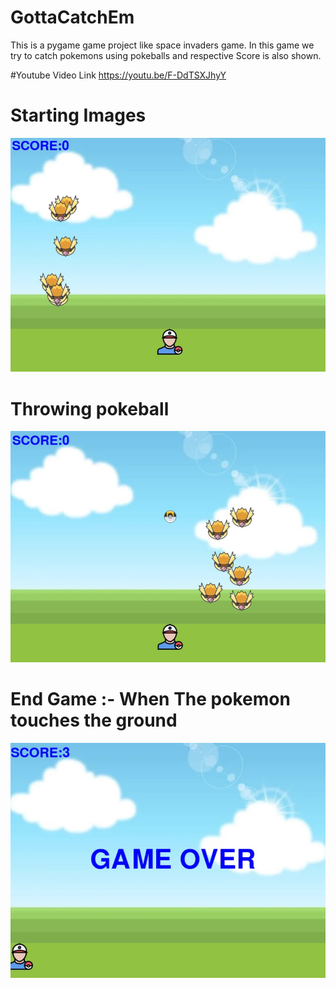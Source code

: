 # GottaCatchEm
This is  a pygame game project like space invaders game. In this game we try to catch pokemons using pokeballs and respective Score is also shown.

#Youtube Video Link
https://youtu.be/F-DdTSXJhyY

#  Starting Images 

![ScreenShot of Starting of Game ](https://github.com/MrInfaith/GottaCatchEm/blob/main/Screenshot%202023-08-17%20181414.jpg)

# Throwing pokeball 
![ScreenShot of Starting of Game ](https://github.com/MrInfaith/GottaCatchEm/blob/main/Screenshot%202023-08-17%20181626.jpg)

# End Game :- When The pokemon touches the ground 
![ScreenShot of Starting of Game ](https://github.com/MrInfaith/GottaCatchEm/blob/main/Screenshot%202023-08-17%20181512.jpg)
